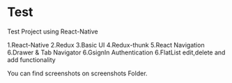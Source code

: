 # Test

Test Project using React-Native

1.React-Native
2.Redux
3.Basic UI
4.Redux-thunk
5.React Navigation
6.Drawer & Tab Navigator
6.GsignIn Authentication
6.FlatList edit,delete and add functionality

You can find screenshots on screenshots Folder. 

